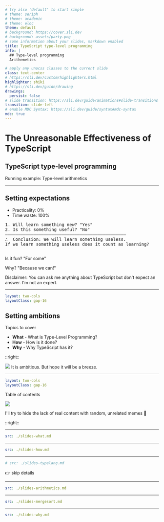 ```yaml
---
# try also 'default' to start simple
# theme: seriph
# theme: academic
# theme: eloc
theme: default
# background: https://cover.sli.dev
# background: assets/party.png
# some information about your slides, markdown enabled
title: TypeScript type-level programming
info: |
  ## Type-level programming
  Arithemetics

# apply any unocss classes to the current slide
class: text-center
# https://sli.dev/custom/highlighters.html
highlighter: shiki
# https://sli.dev/guide/drawing
drawings:
  persist: false
# slide transition: https://sli.dev/guide/animations#slide-transitions
transition: slide-left
# enable MDC Syntax: https://sli.dev/guide/syntax#mdc-syntax
mdc: true
---
```


# The Unreasonable Effectiveness of TypeScript

## TypeScript type-level programming

Running example: Type-level arithmetics

---

## Setting expectations

<v-clicks>

- Practicality: 0%
- Time waste: 100%

</v-clicks>

<pre class="mt-8">
<span v-click>1. Will learn something new? "Yes"</span>
<span v-click>2. Is this something useful? "No"</span>
<span v-click>———————————————————————————————————————————————
∴  Conclusion: We will learn something useless.
<span class="italic">If we learn something useless does it count as learning?</span>
</span>
</pre>

<div v-click>
<p>Is it fun? "For some"</p>
<p>Why? "Because we can!"</p>
</div>

<p v-click class="absolute bottom-0 italic">
Disclaimer: You can ask me anything about TypeScript but don't expect an answer.
I'm not an expert.
</p>

---

```yaml
layout: two-cols
layoutClass: gap-16
```

## Setting ambitions

Topics to cover

- **What** - What is Type-Level Programming?
- **How** - How is it done?
- **Why** - Why TypeScript has it?

::right::

<div class="relative">
<img src="/happy-dark.jpg" />
<span class="text-xl absolute bottom-0 bg-black bg-opacity-80">It is ambitious. But hope it will be a breeze.</span> 
</div>

---

```yaml
layout: two-cols
layoutClass: gap-16
```

Table of contents

<img src="/ts-cute.jpg" class="p-4 rounded shadow" />
<p>I'll try to hide the lack of real content with random, unrelated memes 🤦️</p>

::right::

<Toc minDepth="1" maxDepth="2"></Toc>

---

```yaml
src: ./slides-what.md
```

---

```yaml
src: ./slides-how.md
```

---

```yaml
# src: ./slides-typelang.md
```

👉️ skip details

---

```yaml
src: ./slides-arithmetics.md
```

---

```yaml
src: ./slides-mergesort.md
```

---

```yaml
src: ./slides-why.md
```

